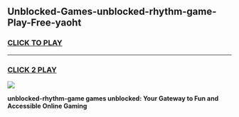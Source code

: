 
## Unblocked-Games-unblocked-rhythm-game-Play-Free-yaoht
<h3>
<a href="https://premium76.site?title=unblocked-rhythm-game&ref=23A">CLICK TO PLAY</a></h3>
<hr>

<h3>
<a href="https://premium76.site?title=unblocked-rhythm-game&ref=23A">CLICK 2 PLAY</a>
  
</h3>

<a href="https://premium76.site?title=unblocked-rhythm-game&ref=23A"><img src="https://clearcache.store/games.png"></a>


**unblocked-rhythm-game games unblocked: Your Gateway to Fun and Accessible Online Gaming**
